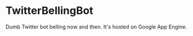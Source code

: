 TwitterBellingBot
=================

Dumb Twitter bot belling now and then.
It's hosted on Google App Engine.
